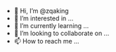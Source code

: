 - 👋 Hi, I’m @zqaking
- 👀 I’m interested in ...
- 🌱 I’m currently learning ...
- 💞️ I’m looking to collaborate on ...
- 📫 How to reach me ...

<!---
zqaking/zqaking is a ✨ special ✨ repository because its `README.md` (this file) appears on your GitHub profile.
You can click the Preview link to take a look at your changes.
--->

